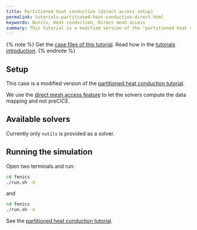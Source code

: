 ```yaml
---
title: Partitioned heat conduction (direct access setup)
permalink: tutorials-partitioned-heat-conduction-direct.html
keywords: Nutils, Heat conduction, Direct mesh access
summary: This tutorial is a modified version of the "partitioned heat conduction" tutorial showcasing direct mesh access.
---
```


{% note %}
Get the [case files of this tutorial](https://github.com/precice/tutorials/tree/master/partitioned-heat-conduction-direct). Read how in the [tutorials introduction](https://www.precice.org/tutorials.html).
{% endnote %}

## Setup

This case is a modified version of the [partitioned heat conduction tutorial](tutorials-partitioned-heat-conduction.html).

We use the [direct mesh access feature](couple-your-code-direct-access.html) to let the solvers compute the data mapping and not preCICE.

## Available solvers

Currently only `nutils` is provided as a solver.

## Running the simulation

Open two terminals and run:

```bash
cd fenics
./run.sh -d
```

and

```bash
cd fenics
./run.sh -n
```

See the [partitioned heat conduction tutorial](tutorials-partitioned-heat-conduction.html).
